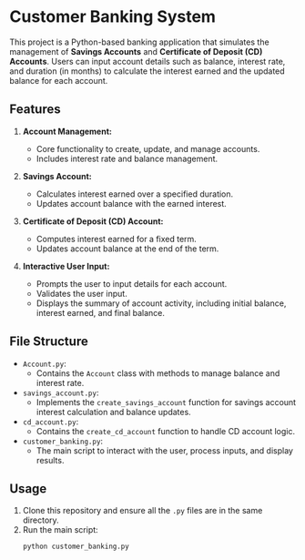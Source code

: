 # Customer Banking System

This project is a Python-based banking application that simulates the management of **Savings Accounts** and **Certificate of Deposit (CD) Accounts**. Users can input account details such as balance, interest rate, and duration (in months) to calculate the interest earned and the updated balance for each account.

## Features

1. **Account Management:**
   - Core functionality to create, update, and manage accounts.
   - Includes interest rate and balance management.

2. **Savings Account:**
   - Calculates interest earned over a specified duration.
   - Updates account balance with the earned interest.

3. **Certificate of Deposit (CD) Account:**
   - Computes interest earned for a fixed term.
   - Updates account balance at the end of the term.

4. **Interactive User Input:**
   - Prompts the user to input details for each account.
   - Validates the user input.
   - Displays the summary of account activity, including initial balance, interest earned, and final balance.

## File Structure

- `Account.py`:
  - Contains the `Account` class with methods to manage balance and interest rate.
- `savings_account.py`:
  - Implements the `create_savings_account` function for savings account interest calculation and balance updates.
- `cd_account.py`:
  - Contains the `create_cd_account` function to handle CD account logic.
- `customer_banking.py`:
  - The main script to interact with the user, process inputs, and display results.

## Usage

1. Clone this repository and ensure all the `.py` files are in the same directory.
2. Run the main script:
   ```bash
   python customer_banking.py
